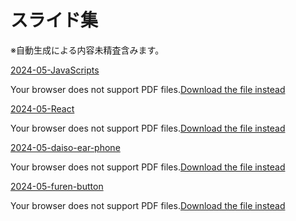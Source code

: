 # スライド集

※自動生成による内容未精査含みます。

<a href="/note/slides/html/2024-05-JavaScripts.html" target="_blank">2024-05-JavaScripts</a><br />
<object data="/note/slides/pdf/2024-05-JavaScripts.pdf" type="application/pdf" width="960px" height="540px">
    <p>Your browser does not support PDF files.<a href="/note/slides/pdf/2024-05-JavaScripts.pdf">Download the file instead</a></p>
</object>
<a href="/note/slides/html/2024-05-React.html" target="_blank">2024-05-React</a><br />
<object data="/note/slides/pdf/2024-05-React.pdf" type="application/pdf" width="960px" height="540px">
    <p>Your browser does not support PDF files.<a href="/note/slides/pdf/2024-05-React.pdf">Download the file instead</a></p>
</object>
<a href="/note/slides/html/2024-05-daiso-ear-phone.html" target="_blank">2024-05-daiso-ear-phone</a><br />
<object data="/note/slides/pdf/2024-05-daiso-ear-phone.pdf" type="application/pdf" width="960px" height="540px">
    <p>Your browser does not support PDF files.<a href="/note/slides/pdf/2024-05-daiso-ear-phone.pdf">Download the file instead</a></p>
</object>
<a href="/note/slides/html/2024-05-furen-button.html" target="_blank">2024-05-furen-button</a><br />
<object data="/note/slides/pdf/2024-05-furen-button.pdf" type="application/pdf" width="960px" height="540px">
    <p>Your browser does not support PDF files.<a href="/note/slides/pdf/2024-05-furen-button.pdf">Download the file instead</a></p>
</object>
